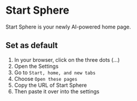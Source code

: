 # Start Sphere
Start Sphere is your newly AI-powered home page.

## Set as default
1. In your browser, click on the three dots (...)
2. Open the Settings
3. Go to `Start, home, and new tabs`
4. Choose `Open these pages`
5. Copy the URL of Start Sphere
6. Then paste it over into the settings
